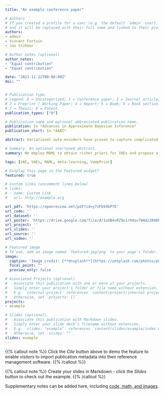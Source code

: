 ```yaml
---
title: "An example conference paper"

# Authors
# If you created a profile for a user (e.g. the default `admin` user), write the username (folder name) here 
# and it will be replaced with their full name and linked to their profile.
authors:
- admin
- Vincent Fortuin
- Jan Stühmer

# Author notes (optional)
author_notes:
- "Equal contribution"
- "Equal contribution"

date: "2021-11-22T00:00:00Z"
doi: ""


# Publication type.
# Legend: 0 = Uncategorized; 1 = Conference paper; 2 = Journal article;
# 3 = Preprint / Working Paper; 4 = Report; 5 = Book; 6 = Book section;
# 7 = Thesis; 8 = Patent
publication_types: ["0"]

# Publication name and optional abbreviated publication name.
publication: In *Advances in Approximate Bayesian Inference*
publication_short: In *AABI*

abstract: Variational auto-encoders have proven to capture complicated data distributions and useful latent representations, while advances in meta-learning have made it possible to extract prior knowledge from data. We incorporate these two approaches and propose a novel flexible prior, namely the Pseudo-inputs prior, to obtain a richer latent space. We train VAEs using the Model-Agnostic Meta-Learning (MAML) algorithm and show that it achieves comparable reconstruction performance with standard training. However, we show that this MAML-VAE model learns richer latent representations, which we evaluate in terms of unsupervised few-shot classification as a downstream task. Moreover, we show that our proposed Pseudo-inputs prior outperforms baseline priors, including the VampPrior, in both models, while also encouraging high-level representations through its pseudo-inputs.

# Summary. An optional shortened abstract.
summary: We employ MAML to obtain richer priors for VAEs and propose a prior that encourages high-level representations

tags: [VAE, VAEs, MAML, meta-learning, VampPrior]

# Display this page in the Featured widget?
featured: true

# Custom links (uncomment lines below)
# links:
# - name: Custom Link
#   url: http://example.org

url_pdf: 'https://openreview.net/pdf?id=y7zFbVdkP7E'
url_code: ''
url_dataset: ''
url_poster: 'https://drive.google.com/file/d/1uSB4vRZ9x1rhHzv7bHdzJR4DbCtm6TQV/view'
url_project: ''
url_slides: ''
url_source: ''
url_video: ''

# Featured image
# To use, add an image named `featured.jpg/png` to your page's folder. 
image:
  caption: 'Image credit: [**Unsplash**](https://unsplash.com/photos/pLCdAaMFLTE)'
  focal_point: ""
  preview_only: false

# Associated Projects (optional).
#   Associate this publication with one or more of your projects.
#   Simply enter your project's folder or file name without extension.
#   E.g. `internal-project` references `content/project/internal-project/index.md`.
#   Otherwise, set `projects: []`.
projects:
- example

# Slides (optional).
#   Associate this publication with Markdown slides.
#   Simply enter your slide deck's filename without extension.
#   E.g. `slides: "example"` references `content/slides/example/index.md`.
#   Otherwise, set `slides: ""`.
slides: example
---
```


{{% callout note %}}
Click the *Cite* button above to demo the feature to enable visitors to import publication metadata into their reference management software.
{{% /callout %}}

{{% callout note %}}
Create your slides in Markdown - click the *Slides* button to check out the example.
{{% /callout %}}

Supplementary notes can be added here, including [code, math, and images](https://wowchemy.com/docs/writing-markdown-latex/).
